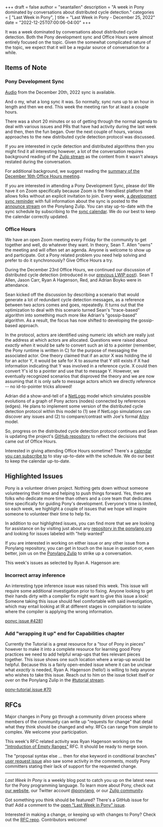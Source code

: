 +++
draft = false
author = "seantallen"
description = "A week in Pony dominated by conversations about distributed cycle detection."
categories = [
    "Last Week in Pony",
]
title = "Last Week in Pony - December 25, 2022"
date = "2022-12-25T07:00:06-04:00"
+++

It was a week dominated by conversations about distributed cycle detection. Both the Pony development sync and Office Hours were almost entirely focused on the topic. Given the somewhat complicated nature of the topic, we expect that it will be a regular source of conversation for a while.

<!--more-->

## Items of Note

### Pony Development Sync

[Audio](https://sync-recordings.ponylang.io/r/2022_12_20.mp4) from the December 20th, 2022 sync is available.

And o my, what a long sync it was. So normally, sync runs up to an hour in length and then we end. This week the meeting ran for at least a couple hours.

There was a short 20 minutes or so of getting through the normal agenda to deal with various issues and PRs that have had activity during the last week and then, then the fun began. Over the next couple of hours, various approaches to the new distributed cycle detection protocol was discussed.

If you are interested in cycle detection and distributed algorithms then you might find it all interesting however, a lot of the conversation requires background reading of the [Zulip stream](https://ponylang.zulipchat.com/#narrow/stream/361692-distributed-cycle-detection) as the content from it wasn't always restated during the conversation.

For additional background, we suggest reading the [summary of the December 16th Office Hours meeting](https://www.ponylang.io/blog/2022/12/last-week-in-pony---december-18-2022/#office-hours).

If you are interested in attending a Pony Development Sync, please do! We have it on Zoom specifically because Zoom is the friendliest platform that allows folks without an explicit invitation to join. Every week, [a development sync reminder](https://ponylang.zulipchat.com/#narrow/stream/189932-announce/topic/Sync.20Reminder) with full information about the sync is posted to the [announce stream](https://ponylang.zulipchat.com/#narrow/stream/189932-announce) on the Ponylang Zulip. You can stay up-to-date with the sync schedule by subscribing to the [sync calendar](https://calendar.google.com/calendar/ical/59jcru6f50mrpqbm7em4iclnkk%40group.calendar.google.com/public/basic.ics). We do our best to keep the calendar correctly updated.

### Office Hours

We have an open Zoom meeting every Friday for the community to get together and well, do whatever they want. In theory, Sean T. Allen "owns" the meeting and will often set an agenda. Anyone is welcome to show up and participate. Got a Pony related problem you need help solving and prefer to do it synchronously? Give Office Hours a try.

During the December 23rd Office Hours, we continued our discussion of distributed cycle detection (introduced in our [previous LWIP post](https://www.ponylang.io/blog/2022/12/last-week-in-pony---december-18-2022/)). Sean T Allen, Jason Carr, Ryan A Hagenson, Red, and Adrian Boyko were in attendance.

Sean kicked off the discussion by describing a scenario that would generate a lot of redundant cycle detection messages, as a reference between two actors comes and goes, repeatedly. It turns out that the optimization to deal with this scenario turned Sean's "trace-based" algorithm into something much more like Adrian's "gossip-based" algorithm. As a result, the focus has now shifted to developing the gossip-based approach.

In the protocol, actors are identified using numeric ids which are really just the address at which actors are allocated. Questions were raised about *exactly when* it would be safe to convert such an id to a pointer (remember, the Pony runtime is written in C) for the purpose of messaging the associated actor. One theory claimed that if an actor X was holding the id for an actor Y, it would be safe for X to assume that Y still exists if X had information indicating that Y was involved in a reference cycle. X could then convert Y's id to a pointer and use that to message Y. However, we eventually recognized scenarios that disproved the theory and we are now assuming that it is only safe to message actors which we directly reference -- no id-to-pointer tricks allowed!

Adrian did a show-and-tell of a [NetLogo](https://ccl.northwestern.edu/netlogo/) model which simulates possible evolutions of a graph of Pony actors (nodes) connected by references (edges). He plans to implement some version of the distributed cycle detection protocol within this model to (1) see if NetLogo simulations can discover any issues and (2) to compare/contrast with Joe's formal [Alloy](http://alloytools.org/) model.

So, progress on the distributed cycle detection protocol continues and Sean is updating the project's [GitHub repository](https://github.com/ponylang/distributed-cycle-detection) to reflect the decisions that came out of Office Hours.

Interested in giving attending Office Hours sometime? There's a [calendar you can subscribe to](https://calendar.google.com/calendar/ical/4465e68ae24131ae00461a40893f2637a2c9ac510e311a44ff78680e2f183ce3%40group.calendar.google.com/public/basic.ics) to stay up-to-date with the schedule. We do our best to keep the calendar up-to-date.

## Highlighted Issues

Pony is a volunteer driven project. Nothing gets down without someone volunteering their time and helping to push things forward. Yes, there are folks who dedicate more time than others and a core team that dedicates time specifically for guiding Pony's development. Everyone's time is limited, so each week, we highlight a couple of issues that we hope will inspire someone to volunteer their time to help fix.

In addition to our highlighted issues, you can find more that we are looking for assistance on by visiting just about any [repository in the ponylang org](https://github.com/ponylang/) and looking for issues labeled with "help wanted"

If you are interested in working on either issue or any other issue from a Ponylang repository, you can get in touch on the issue in question or, even better, join us on the [Ponylang Zulip](https://ponylang.zulipchat.com/) to strike up a conversation.

This week's issues as selected by Ryan A. Hagenson are:

### Incorrect array inference

An interesting type inference issue was raised this week. This issue will require some additional investigation prior to fixing. Anyone looking to get their hands dirty with a compiler fix might want to give this issue a look! Someone taking this issue should feel comfortable with said investigation, which may entail looking at IR at different stages in compilation to isolate where the compiler is applying the wrong information.

[ponyc issue #4281](https://github.com/ponylang/ponyc/issues/4281)

### Add "wrapping it up" end for Capabilities chapter

Currently the Tutorial is a great resource for a "tour of Pony in pieces" however to make it into a complete resource for learning good Pony practices we need to add helpful wrap-ups that ties relevant pieces together. This issue shows one such location where a wrap-up would be helpful. Because this is a fairly open-ended issue where it can be unclear what _exactly_ is needed, Ryan A. Hagenson (hello!) is willing to help anyone who wishes to take this issue. Reach out to him on the issue ticket itself or over on the Ponylang Zulip in the [#tutorial stream](https://ponylang.zulipchat.com/#narrow/stream/190368-tutorial).

[pony-tutorial issue #70](https://github.com/ponylang/pony-tutorial/issues/70)

## RFCs

Major changes in Pony go through a community driven process where members of the community can write up "requests for change" that detail what they think should be changed and why. RFCs can range from simple to complex. We welcome your participation.

This week's RFC related activity was Ryan Hagenson working on the ["Introduction of Empty Ranges"](https://github.com/ponylang/ponyc/issues/4255) RFC. It should be ready to merge soon.

The "proposal syntax else ... then for else keyword in conditional branches" [user request issue](https://github.com/ponylang/rfcs/issues/207) also saw some activity in the comments, mostly Pony committers stating their lack of support for the requested change.

---

_Last Week In Pony_ is a weekly blog post to catch you up on the latest news for the Pony programming language. To learn more about Pony, check out [our website](https://ponylang.io), our Twitter account [@ponylang](https://twitter.com/ponylang), or our [Zulip community](https://ponylang.zulipchat.com).

Got something you think should be featured? There's a GitHub issue for that! Add a comment to the [open "Last Week in Pony" issue](https://github.com/ponylang/ponylang.github.io/issues?q=is%3Aissue+is%3Aopen+label%3Alast-week-in-pony).

Interested in making a change, or keeping up with changes to Pony? Check out the [RFC repo](https://github.com/ponylang/rfcs). Contributors welcome!
